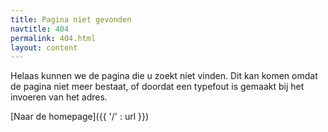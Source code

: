 ```yaml
---
title: Pagina niet gevonden
navtitle: 404
permalink: 404.html
layout: content
---
```


Helaas kunnen we de pagina die u zoekt niet vinden. Dit kan komen omdat de pagina niet meer bestaat, of doordat een typefout is gemaakt bij het invoeren van het adres.

[Naar de homepage]({{ '/' : url }})
